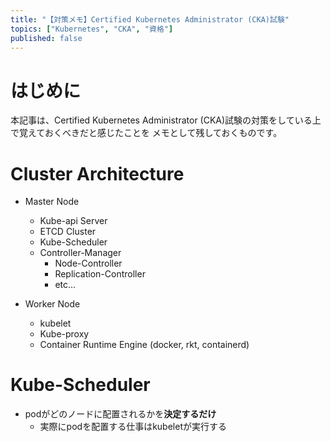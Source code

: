 ```yaml
---
title: "【対策メモ】Certified Kubernetes Administrator (CKA)試験"
topics: ["Kubernetes", "CKA", "資格"]
published: false
---
```


# はじめに

本記事は、Certified Kubernetes Administrator (CKA)試験の対策をしている上で覚えておくべきだと感じたことを
メモとして残しておくものです。

# Cluster Architecture

- Master Node
  - Kube-api Server
  - ETCD Cluster
  - Kube-Scheduler
  - Controller-Manager
    - Node-Controller
    - Replication-Controller
    - etc...

- Worker Node
  - kubelet
  - Kube-proxy
  - Container Runtime Engine (docker, rkt, containerd)

# Kube-Scheduler

- podがどのノードに配置されるかを**決定するだけ**
  - 実際にpodを配置する仕事はkubeletが実行する
